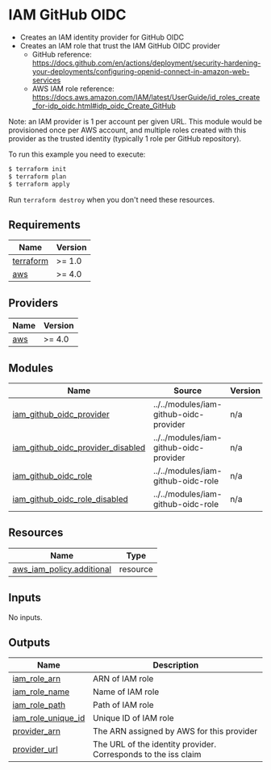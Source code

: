# IAM GitHub OIDC

- Creates an IAM identity provider for GitHub OIDC
- Creates an IAM role that trust the IAM GitHub OIDC provider
  - GitHub reference: https://docs.github.com/en/actions/deployment/security-hardening-your-deployments/configuring-openid-connect-in-amazon-web-services
  - AWS IAM role reference: https://docs.aws.amazon.com/IAM/latest/UserGuide/id_roles_create_for-idp_oidc.html#idp_oidc_Create_GitHub

Note: an IAM provider is 1 per account per given URL. This module would be provisioned once per AWS account, and multiple roles created with this provider as the trusted identity (typically 1 role per GitHub repository).

To run this example you need to execute:

```bash
$ terraform init
$ terraform plan
$ terraform apply
```

Run `terraform destroy` when you don't need these resources.

<!-- BEGIN_TF_DOCS -->
## Requirements

| Name | Version |
|------|---------|
| <a name="requirement_terraform"></a> [terraform](#requirement\_terraform) | >= 1.0 |
| <a name="requirement_aws"></a> [aws](#requirement\_aws) | >= 4.0 |

## Providers

| Name | Version |
|------|---------|
| <a name="provider_aws"></a> [aws](#provider\_aws) | >= 4.0 |

## Modules

| Name | Source | Version |
|------|--------|---------|
| <a name="module_iam_github_oidc_provider"></a> [iam\_github\_oidc\_provider](#module\_iam\_github\_oidc\_provider) | ../../modules/iam-github-oidc-provider | n/a |
| <a name="module_iam_github_oidc_provider_disabled"></a> [iam\_github\_oidc\_provider\_disabled](#module\_iam\_github\_oidc\_provider\_disabled) | ../../modules/iam-github-oidc-provider | n/a |
| <a name="module_iam_github_oidc_role"></a> [iam\_github\_oidc\_role](#module\_iam\_github\_oidc\_role) | ../../modules/iam-github-oidc-role | n/a |
| <a name="module_iam_github_oidc_role_disabled"></a> [iam\_github\_oidc\_role\_disabled](#module\_iam\_github\_oidc\_role\_disabled) | ../../modules/iam-github-oidc-role | n/a |

## Resources

| Name | Type |
|------|------|
| [aws_iam_policy.additional](https://registry.terraform.io/providers/hashicorp/aws/latest/docs/resources/iam_policy) | resource |

## Inputs

No inputs.

## Outputs

| Name | Description |
|------|-------------|
| <a name="output_iam_role_arn"></a> [iam\_role\_arn](#output\_iam\_role\_arn) | ARN of IAM role |
| <a name="output_iam_role_name"></a> [iam\_role\_name](#output\_iam\_role\_name) | Name of IAM role |
| <a name="output_iam_role_path"></a> [iam\_role\_path](#output\_iam\_role\_path) | Path of IAM role |
| <a name="output_iam_role_unique_id"></a> [iam\_role\_unique\_id](#output\_iam\_role\_unique\_id) | Unique ID of IAM role |
| <a name="output_provider_arn"></a> [provider\_arn](#output\_provider\_arn) | The ARN assigned by AWS for this provider |
| <a name="output_provider_url"></a> [provider\_url](#output\_provider\_url) | The URL of the identity provider. Corresponds to the iss claim |
<!-- END_TF_DOCS -->
